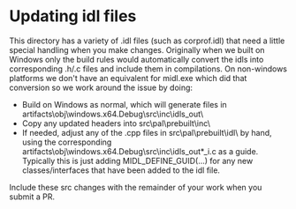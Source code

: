 # Updating idl files

This directory has a variety of .idl files (such as corprof.idl) that need a little special handling when you make changes. Originally when we built on Windows only
the build rules would automatically convert the idls into corresponding .h/.c files and include them in compilations. On non-windows platforms we don't have an equivalent
for midl.exe which did that conversion so we work around the issue by doing:

- Build on Windows as normal, which will generate files in artifacts\obj\windows.x64.Debug\src\inc\idls_out\
- Copy any updated headers into src\pal\prebuilt\inc\
- If needed, adjust any of the .cpp files in src\pal\prebuilt\idl\ by hand, using the corresponding artifacts\obj\windows.x64.Debug\src\inc\idls_out\*_i.c as a guide. Typically
this is just adding MIDL_DEFINE_GUID(...) for any new classes/interfaces that have been added to the idl file.

Include these src changes with the remainder of your work when you submit a PR.
